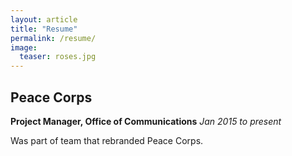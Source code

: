 ```yaml
---
layout: article
title: "Resume"
permalink: /resume/
image:
  teaser: roses.jpg
---
```


## Peace Corps

**Project Manager, Office of Communications**
_Jan 2015 to present_

Was part of team that rebranded Peace Corps.
